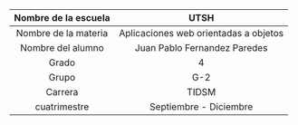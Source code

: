 | Nombre de la escuela | UTSH |
|:-------:|:-------:|
| Nombre de la materia | Aplicaciones web orientadas a objetos |
| Nombre del alumno | Juan Pablo Fernandez Paredes |
| Grado | 4 |
| Grupo | G-2 | 
| Carrera | TIDSM |
| cuatrimestre | Septiembre - Diciembre |